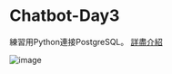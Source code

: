 # Chatbot-Day3

練習用Python連接PostgreSQL。
[詳盡介紹](https://medium.com/@jasonb0604/chatbot%E5%AD%B8%E7%BF%92%E7%AD%86%E8%A8%98-day3-5ef7b65797f3?source=your_stories_page-------------------------------------)

![image](https://miro.medium.com/max/875/1*GqFCLq8W9nHnPavB1606Eg.png)
